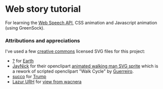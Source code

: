 # Web story tutorial

For learning the [Web Speech API](https://developer.mozilla.org/en-US/docs/Web/API/Web_Speech_API), CSS animation and Javascript animation (using GreenSock).

### Attributions and appreciations

I've used a few [creative commons](https://search.creativecommons.org/) licensed SVG files for this project:

* [?]() for [Earth]()
* [JayNick](https://openclipart.org/user-detail/JayNick) for their openclipart [animated walking man SVG sprite](https://openclipart.org/detail/239883/walking-man-sprite-sheet) which is a rework of scripted openclipart "Walk Cycle" by [Guerreiro](https://openclipart.org/user-detail/Guerreiro).
* [succo](https://pixabay.com/en/users/succo-96729/) for [Trump](https://pixabay.com/en/donald-trump-trump-usa-america-2030309/)
* [Lazur URH](https://openclipart.org/user-detail/Lazur%20URH) for [view from wacnera](https://openclipart.org/detail/223032/view-from-wacnera)